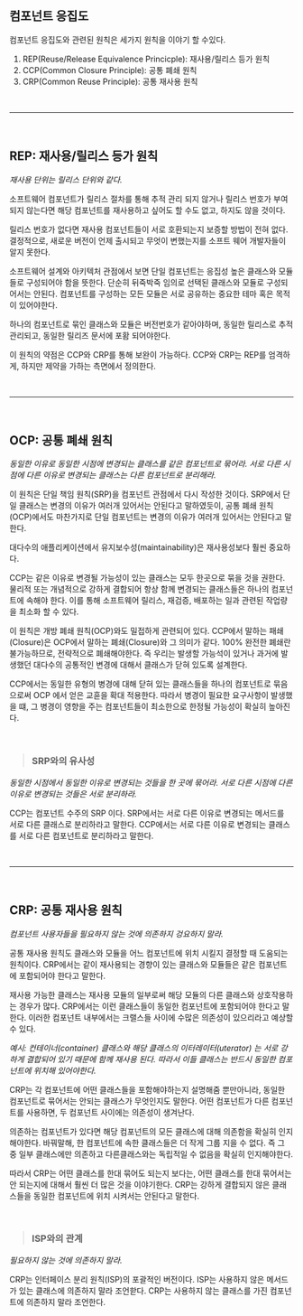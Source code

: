 ## **컴포넌트 응집도**
컴포넌트 응집도와 관련된 원칙은 세가지 원칙을 이야기 할 수있다.
1. REP(Reuse/Release Equivalence Princicple): 재사용/릴리스 등가 원칙
2. CCP(Common Closure Principle): 공통 폐쇄 원칙
3. CRP(Common Reuse Principle): 공통 재사용 원칙

<br><hr><br>

## **REP: 재사용/릴리스 등가 원칙**
*재사용 단위는 릴리스 단위와 같다.*

소프트웨어 컴포넌트가 릴리스 절차를 통해 추적 관리 되지 않거나 릴리스 번호가 부여되지 않는다면 해당 컴포넌트를 재사용하고 싶어도 할 수도 없고, 하지도 않을 것이다.

릴리스 번호가 없다면 재사용 컴포넌트들이 서로 호환되는지 보증할 방법이 전혀 없다. 결정적으로, 새로운 버전이 언제 출시되고 무엇이 변했는지를 소프트 웨어 개발자들이 알지 못한다.

소프트웨어 설계와 아키텍처 관점에서 보면 단일 컴포넌트는 응집성 높은 클래스와 모듈들로 구성되어야 함을 뜻한다. 단순히 뒤죽박죽 임의로 선택된 클래스와 모듈로 구성되어서는 안된다. 컴포넌트를 구성하는 모든 모듈은 서로 공유하는 중요한 테마 혹은 목적이 있어야한다.

하나의 컴포넌트로 묶인 클래스와 모듈은 버전번호가 같아야하며, 동일한 릴리스로 추적 관리되고, 동일한 릴리즈 문서에 포홤 되어야한다.

이 원칙의 약점은 CCP와 CRP를 통해 보완이 가능하다. CCP와 CRP는 REP를 엄격하게, 하지만 제약을 가하는 측면에서 정의한다.

<br><hr><br>

## **OCP: 공통 폐쇄 원칙**
*동일한 이유로 동일한 시점에 변경되는 클래스를 같은 컴포넌트로 묶어라. 서로 다른 시점에 다른 이유로 변경되는 클래스는 다른 컴포넌트로 분리해라.*

이 원칙은 단일 책임 원칙(SRP)을 컴포넌트 관점에서 다시 작성한 것이다. SRP에서 단일 클래스는 변경의 이유가 여러개 있어서는 안된다고 말하였듯이, 공통 폐쇄 원칙(OCP)에서도 마찬가지로 단일 컴포넌트는 변경의 이유가 여러개 있어서는 안된다고 말한다.


대다수의 애플리케이션에서 유지보수성(maintainability)은 재사용성보다 훨씬 중요하다. 

CCP는 같은 이유로 변경될 가능성이 있는 클래스는 모두 한곳으로 묶을 것을 권한다. 물리적 또는 개념적으로 강하게 결합되어 항상 함께 변경되는 클래스들은 하나의 컴포넌트에 속해야 한다. 이를 통해 소프트웨어 릴리스, 재검증, 배포하는 일과 관련된 작업량을 최소화 할 수 있다.

이 원칙은 개방 폐쇄 원칙(OCP)와도 밀접하게 관련되어 있다. CCP에서 말하는 패쇄(Closure)은 OCP에서 말하는 폐쇄(Closure)와 그 의미가 같다. 100% 완전한 폐쇄란 불가능하므로, 전략적으로 폐쇄해야한다. 즉 우리는 발생할 가능석이 있거나 과거에 발생했던 대다수의 공통적인 변경에 대해서 클래스가 닫혀 있도록 설계한다.

CCP에서는 동일한 유형의 병경에 대해 닫혀 있는 클래스들을 하나의 컴포넌트로 묶음으로써 OCP 에서 얻은 교휸을 확대 적용한다. 따라서 병경이 필요한 요구사항이 발생했을 떄, 그 병경이 영향을 주는 컴포넌트들이 최소한으로 한정될 가능성이 확실히 높아진다.

<br>

> ### **SRP와의 유사성**
*동일한 시점에서 동일한 이유로 변경되는 것들을 한 곳에 묶어라. 서로 다른 시점에 다른 이유로 변경되는 것들은 서로 분리하라.*

CCP는 컴포넌트 수주의 SRP 이다. SRP에서는 서로 다른 이유로 변경되는 메서드를 서로 다른 클래스로 분리하라고 말한다. CCP에서는 서로 다른 이유로 변경되는 클래스를 서로 다른 컴포넌트로 분리하라고 말한다.



<br><hr><br>

## **CRP: 공통 재사용 원칙**
*컴포넌트 사용자들을 필요하지 않는 것에 의존하지 겅요하지 말라.*

공통 재사용 원칙도 클래스와 모듈을 어느 컴포넌트에 위치 시킬지 결정할 때 도움되는 원칙이다. CRP에서는 같이 재사용되는 경향이 있는 클래스와 모듈들은 같은 컴포넌트에 포함되어야 한다고 말한다.

재사용 가능한 클래스는 재사용 모듈의 일부로써 해당 모듈의 다른 클래스와 상호작용하는 경우가 많다. CRP에서는 이런 클래스들이 동일한 컴포넌트에 포함되어야 한다고 말한다. 이러한 컴포넌트 내부에서는 크랠스들 사이에 수많은 의존성이 있으리라고 예상할 수 있다.

*예시: 컨테이너(container) 클래스와 해당 클래스의 이터레이터(uterator) 는 서로 강하게 결합되어 있기 때문에 함께 재사용 된다. 따라서 이들 클래스는 반드시 동일한 컴포넌트에 위치해 있어야한다.*

CRP는 각 컴포넌트에 어떤 클래스들을 포함해야하는지 설명해줌 뿐만아니라, 동일한 컴포넌트로 묶어서는 안되는 클래스가 무엇인지도 말한다. 어떤 컴포넌트가 다른 컴포넌트를 사용하면, 두 컴포넌트 사이에는 의존성이 생겨난다.

의존하는 컴포넌트가 있다면 해당 컴포넌트의 모든 클래스에 대해 의존함을 확실히 인지해야한다. 바꿔말해, 한 컴포넌트에 속한 클래스들은 더 작게 그룹 지을 수 없다. 즉 그 중 일부 클래스에만 의존하고 다른클래스와는 독립적일 수 없음을 확실히 인지해야한다. 

따라서 CRP는 어떤 클래스를 한대 묶어도 되는지 보다는, 어떤 클래스를 한대 묶어서는 안 되는지에 대해서 훨씬 더 많은 것을 이야기한다. CRP는 강하게 결합되지 않은 클래스들을 동일한 컴포넌트에 위치 시켜서는 안된다고 말한다.

<br>

> ### **ISP와의 관계**
*필요하지 않는 것에 의존하지 말라.*

CRP는 인터페이스 분리 원칙(ISP)의 포괄적인 버전이다. ISP는 사용하지 않은 메서드가 있는 클래스에 의존하지 말라 조언핟다. CRP는 사용하지 않는 클래스를 가진 컴포넌트에 의존하지 말라 조언한다. 